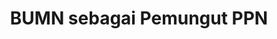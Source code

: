 ---
id: 160
title : BUMN sebagai Pemungut PPN
linkurl: https://drive.google.com/file/d/1ob9dHcyNRdKNtGeyzESVicaOFkbYn4le/view?usp=sharing
fitur : lainlain
modifiedTime : 01/02/2020
---